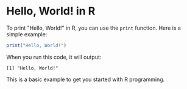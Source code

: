 # Hello, World! in R

To print "Hello, World!" in R, you can use the `print` function. Here is a simple example:

```r
print("Hello, World!")
```

When you run this code, it will output:

```
[1] "Hello, World!"
```

This is a basic example to get you started with R programming.